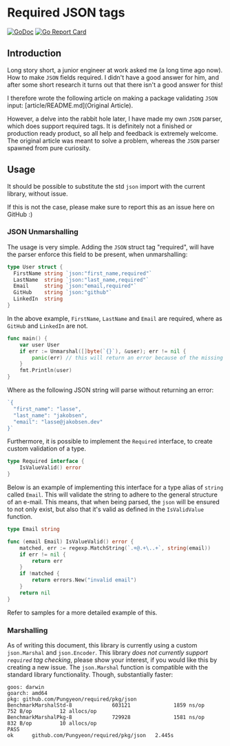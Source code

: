 # Required JSON tags

[![GoDoc](https://godoc.org/github.com/Pungyeon/required?status.svg)](https://godoc.org/github.com/Pungyeon/required) 
[![Go Report Card](https://goreportcard.com/badge/github.com/Pungyeon/required)](https://goreportcard.com/report/github.com/Pungyeon/required)  

## Introduction
Long story short, a junior engineer at work asked me (a long time ago now). How to make `JSON` fields required. I didn't have a good answer for him, and after some short research it turns out that there isn't a good answer for this!

I therefore wrote the following article on making a package validating `JSON` input: [article/README.md](Original Article).

However, a delve into the rabbit hole later, I have made my own `JSON` parser, which does support required tags. It is definitely not a finished or production ready product, so all help and feedback is extremely welcome. The original article was meant to solve a problem, whereas the `JSON` parser spawned from pure curiosity.

## Usage
It should be possible to substitute the std `json` import with the current library, without issue.

If this is not the case, please make sure to report this as an issue here on GitHub :)

### JSON Unmarshalling
The usage is very simple. Adding the `JSON` struct tag "required", will have the parser enforce this field to be present, when unmarshalling:

```go
type User struct {
  FirstName string `json:"first_name,required"`
  LastName  string `json:"last_name,required"`
  Email     string `json:"email,required"`
  GitHub    string `json:"github"`
  LinkedIn  string
}
``` 

In the above example, `FirstName`, `LastName` and `Email` are required, where as `GitHub` and `LinkedIn` are not.

```go
func main() {
    var user User
    if err := Unmarshal([]byte(`{}`), &user); err != nil {
        panic(err) // this will return an error because of the missing required fields
    }
    fmt.Println(user)
}
```

Where as the following JSON string will parse without returning an error:

```go
`{
  "first_name": "lasse",
  "last_name": "jakobsen",
  "email": "lasse@jakobsen.dev"
}`
```

Furthermore, it is possible to implement the `Required` interface, to create custom validation of a type.

```go
type Required interface {
	IsValueValid() error
}
```

Below is an example of implementing this interface for a type alias of `string` called `Email`. This will validate the string to adhere to the general structure of an e-mail. This means, that when being parsed, the `json` will be ensured to not only exist, but also that it's valid as defined in the `IsValidValue` function.

```go
type Email string

func (email Email) IsValueValid() error {
	matched, err := regexp.MatchString(`.+@.+\..+`, string(email))
	if err != nil {
		return err
	}
	if !matched {
		return errors.New("invalid email")
	}
	return nil
}
```

Refer to samples for a more detailed example of this.

### Marshalling
As of writing this document, this library is currently using a custom `json.Marshal` and `json.Encoder`. This library *does not currently support `required` tag checking*, please show your interest, if you would like this by creating a new issue. The `json.Marshal` function is compatible with the standard library functionality. Though, substantially faster:

```
goos: darwin
goarch: amd64
pkg: github.com/Pungyeon/required/pkg/json
BenchmarkMarshalStd-8             603121              1859 ns/op             752 B/op         12 allocs/op
BenchmarkMarshalPkg-8             729928              1581 ns/op             832 B/op         10 allocs/op
PASS
ok      github.com/Pungyeon/required/pkg/json   2.445s
```




